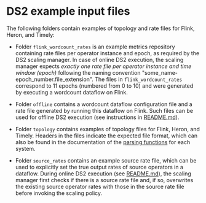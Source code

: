 # DS2 example input files 

The following folders contain examples of topology and rate files for Flink, Heron, and Timely:

* Folder `flink_wordcount_rates` is an example metrics repository containing rate files per operator instance and epoch, as required by the DS2 scaling manager. In case of online DS2 execution, the scaling manager expects _exactly one rate file per operator instance and time window (epoch)_ following the naming convention "some_name-epoch_number.file_extension". The files in `flink_wordcount_rates` correspond to 11 epochs (numbered from 0 to 10) and were generated by executing a wordcount dataflow on Flink.

* Folder `offline` contains a wordcount dataflow configuration file and a rate file generated by running this dataflow on Flink. Such files can be used for offline DS2 execution (see instructions in [README.md](https://github.com/strymon-system/ds2/blob/master/README.md)).

* Folder `topology` contains examples of topology files for Flink, Heron, and Timely. Headers in the files indicate the expected file format, which can also be found in the documentation of the [parsing functions](http://strymon.systems.ethz.ch/ds2/doc/ds2/dataflow/parse/index.html) for each system.

* Folder `source_rates` contains an example source rate file, which can be used to explicitly set the true output rates of source operators in a dataflow. During online DS2 execution (see [README.md](https://github.com/strymon-system/ds2/blob/master/README.md)), the scaling manager first checks if there is a source rate file and, if so, overwrites the existing source operator rates with those in the source rate file before invoking the scaling policy.
